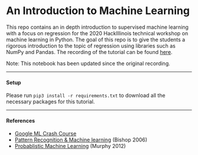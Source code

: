 # An Introduction to Machine Learning
This repo contains an in depth introduction to supervised machine learning with a focus on regression for the 2020 HackIllinois technical workshop on machine learning in Python. The goal of this repo is to give the students a rigorous introduction to the topic of regression using libraries such as NumPy and Pandas. The recording of the tutorial can be found [here](https://www.youtube.com/watch?v=Q97ZEgupAvY).  

Note: This notebook has been updated since the original recording.

***
#### Setup
Please run `pip3 install -r requirements.txt` to download all the necessary packages for this tutorial.
***

#### References

- [Google ML Crash Course](https://developers.google.com/machine-learning/crash-course)
- [Pattern Recognition & Machine learning](https://www.microsoft.com/en-us/research/people/cmbishop/prml-book/) (Bishop 2006)
- [Probablistic Machine Learning](https://www.cs.ubc.ca/~murphyk/MLbook/) (Murphy 2012)
